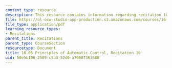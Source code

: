 ```yaml
---
content_type: resource
description: This resource contains information regarding recitation 10.
file: https://ol-ocw-studio-app-production.s3.amazonaws.com/courses/16-06-principles-of-automatic-control-fall-2012/50e5b1062509c5a352d0a70607363680_MIT16_06F12_Recitation_10.pdf
file_type: application/pdf
learning_resource_types:
- Recitations
parent_title: Recitations
parent_type: CourseSection
resourcetype: Document
title: 16.06 Principles of Automatic Control, Recitation 10
uid: 50e5b106-2509-c5a3-52d0-a70607363680
---
```

